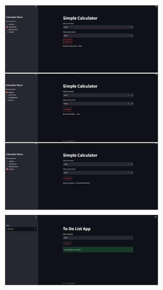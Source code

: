 ![.](https://github.com/anushkakaushik200219/CODSOFT/blob/main/Python/Task%202/output%20image/image%20(1).jpg)
![.](https://github.com/anushkakaushik200219/CODSOFT/blob/main/Python/Task%202/output%20image/image%20(2).jpg)
![.](https://github.com/anushkakaushik200219/CODSOFT/blob/main/Python/Task%202/output%20image/image%20(3).jpg)

![.](https://github.com/anushkakaushik200219/CODSOFT/blob/main/Python/Task%201/output%20image/image.jpg)
